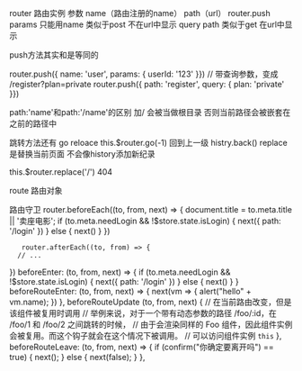router 路由实例 
参数 name（路由注册的name） path（url） 
router.push
params  只能用name 类似于post 不在url中显示
query   path  类似于get 在url中显示

push方法其实和<router-link :to="...">是等同的

router.push({ name: 'user', params: { userId: '123' }})
// 带查询参数，变成 /register?plan=private
router.push({ path: 'register', query: { plan: 'private' }})


path:'name'和path:'/name'的区别
加/ 会被当做根目录 否则当前路径会被嵌套在之前的路径中

跳转方法还有 go reloace
this.$router.go(-1) 回到上一级 histry.back()
replace是替换当前页面 不会像history添加新纪录

this.$router.replace('/') 404



route 路由对象

路由守卫
router.beforeEach((to, from, next) => {
        document.title = to.meta.title || '卖座电影';
        if (to.meta.needLogin && !$store.state.isLogin) {
            next({
                path: '/login'
            })
        } else {
            next()
        }
    })

       router.afterEach((to, from) => {
      // ...
   })
beforeEnter: (to, from, next) => {
            if (to.meta.needLogin && !$store.state.isLogin) {
                next({
                    path: '/login'
                })
            } else {
                next()
            }
        }
  beforeRouteEnter: (to, from, next) => {
    next(vm => {
      alert("hello" + vm.name);
    })
  },
   beforeRouteUpdate (to, from, next) {
    // 在当前路由改变，但是该组件被复用时调用
    // 举例来说，对于一个带有动态参数的路径 /foo/:id，在 /foo/1 和 /foo/2 之间跳转的时候，
    // 由于会渲染同样的 Foo 组件，因此组件实例会被复用。而这个钩子就会在这个情况下被调用。
    // 可以访问组件实例 `this`
  },
  beforeRouteLeave: (to, from, next) => {
    if (confirm("你确定要离开吗") == true) {
      next();
    } else {
      next(false);
    }
  },